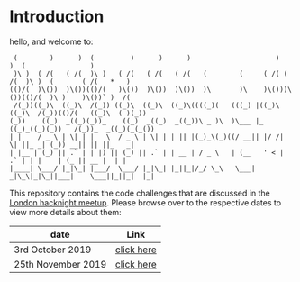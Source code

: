 Introduction
=============

hello, and welcome to:

```
 (        )      )  (         )      )      )                     )    )  (                )          
 )\ )  ( /(   ( /(  )\ )   ( /(   ( /(   ( /(   (        (     ( /( ( /(  )\ )  (       ( /(   *   )  
(()/(  )\())  )\())(()/(   )\())  )\())  )\())  )\       )\    )\()))\())(()/(  )\ )    )\())` )  /(  
 /(_))((_)\  ((_)\  /(_)) ((_)\  ((_)\  ((_)\((((_)(   (((_) |((_)\((_)\  /(_))(()/(   ((_)\  ( )(_)) 
(_))    ((_)  _((_)(_))_    ((_)  _((_)  _((_))\ _ )\  )\___ |_ ((_)_((_)(_))   /(_))_  _((_)(_(_())  
| |    / _ \ | \| | |   \  / _ \ | \| | | || |(_)_\(_)((/ __|| |/ /| \| ||_ _| (_)) __|| || ||_   _|  
| |__ | (_) || .` | | |) || (_) || .` | | __ | / _ \   | (__   ' < | .` | | |    | (_ || __ |  | |    
|____| \___/ |_|\_| |___/  \___/ |_|\_| |_||_|/_/ \_\   \___| _|\_\|_|\_||___|    \___||_||_|  |_|    
```


This repository contains the code challenges that are discussed in the [London hacknight meetup](https://www.meetup.com/West-London-Hack-Night/). Please browse over to the respective dates to view more details about them:


| date                |     Link                             |
| ------------------- | ------------------------------------ |
|  3rd October 2019   | [click here](oct-3.md)               |
|  25th November 2019 | [click here](19-nov-25.md)           |





